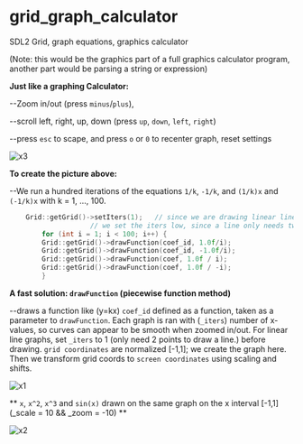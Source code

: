 # grid_graph_calculator
SDL2 Grid, graph equations, graphics calculator

(Note: this would be the graphics part of a full graphics calculator program, another part would be parsing a string or expression)

**Just like a graphing Calculator:**

--Zoom in/out (press `minus`/`plus`),
  
--scroll left, right, up, down (press `up`, `down`, `left`, `right`)

--press `esc` to scape, and press `o` or `0` to recenter graph, reset settings

![x3](https://github.com/aam29dc/grid_graph_calculator/assets/73267302/653f3e9d-114a-4b78-ad7a-8a6d7da0c4fe)

**To create the picture above:**

--We run a hundred iterations of the equations `1/k`, `-1/k`, and `(1/k)x` and `(-1/k)x` with k = 1, ..., 100.
````c++
	Grid::getGrid()->setIters(1);   // since we are drawing linear lines,
					// we set the iters low, since a line only needs two f(x1), and f(x2).
        for (int i = 1; i < 100; i++) {
		Grid::getGrid()->drawFunction(coef_id, 1.0f/i);
		Grid::getGrid()->drawFunction(coef_id, -1.0f/i);
		Grid::getGrid()->drawFunction(coef, 1.0f / i);
		Grid::getGrid()->drawFunction(coef, 1.0f / -i);
        }
````
**A fast solution: `drawFunction` (piecewise function method)** 

--draws a function like (y=kx) `coef_id` defined as a function, taken as a parameter to `drawFunction`.
Each graph is ran with (`_iters`) number of x-values, so curves can appear to be smooth when zoomed in/out. For linear line graphs, set `_iters` to 1 (only need 2 points to draw a line.) before drawing.
`grid coordinates` are normalized [-1,1]; we create the graph here. Then we transform grid coords to `screen coordinates` using scaling and shifts.

![x1](https://github.com/aam29dc/grid_graph_calculator/assets/73267302/15b1ec97-9d2b-4909-9873-357e3bee2384)

** `x`, `x^2`, `x^3` and `sin(x)` drawn on the same graph on the x interval [-1,1] (_scale = 10 && _zoom = -10) **

![x2](https://github.com/aam29dc/grid_graph_calculator/assets/73267302/d8afa7c9-95f2-4d5e-a5e1-54133f45405e)
